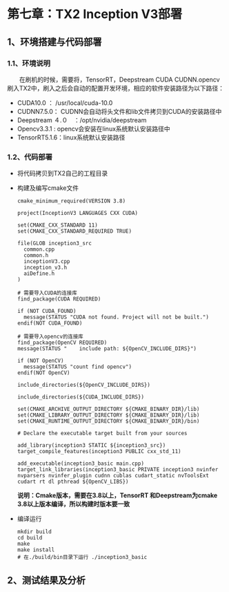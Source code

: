 # 第七章：TX2 Inception V3部署

## 1、环境搭建与代码部署

### 1.1、环境说明

&emsp;&emsp;在刷机的时候，需要将，TensorRT，Deepstream CUDA CUDNN.opencv刷入TX2中，刷入之后会自动的配置开发环境，相应的软件安装路径为以下路径：

- CUDA10.0 ： /usr/local/cuda-10.0
- CUDNN7.5.0： CUDNN会自动将头文件和lib文件拷贝到CUDA的安装路径中
- Deepstream ４.０　：/opt/nvidia/deepstream
- Opencv3.3.1 : opencv会安装在linux系统默认安装路径中
- TensorRT5.1.6：linux系统默认安装路径

### 1.2、代码部署

- 将代码拷贝到TX2自己的工程目录

- 构建及编写cmake文件

  ```
  cmake_minimum_required(VERSION 3.8)
  
  project(InceptionV3 LANGUAGES CXX CUDA)
  
  set(CMAKE_CXX_STANDARD 11)
  set(CMAKE_CXX_STANDARD_REQUIRED TRUE)
  
  file(GLOB inception3_src
    common.cpp
    common.h
    inceptionV3.cpp
    inception_v3.h
    aiDefine.h
  )
  
  # 需要导入CUDA的连接库
  find_package(CUDA REQUIRED)
  
  if (NOT CUDA_FOUND)
   	message(STATUS "CUDA not found. Project will not be built.")
  endif(NOT CUDA_FOUND)
  
  # 需要导入opencv的连接库
  find_package(OpenCV REQUIRED)
  message(STATUS "    include path: ${OpenCV_INCLUDE_DIRS}")
  
  if (NOT OpenCV)
  	message(STATUS "count find opencv")
  endif(NOT OpenCV)
  
  include_directories(${OpenCV_INCLUDE_DIRS})
  
  include_directories(${CUDA_INCLUDE_DIRS})
  
  set(CMAKE_ARCHIVE_OUTPUT_DIRECTORY ${CMAKE_BINARY_DIR}/lib)
  set(CMAKE_LIBRARY_OUTPUT_DIRECTORY ${CMAKE_BINARY_DIR}/lib)
  set(CMAKE_RUNTIME_OUTPUT_DIRECTORY ${CMAKE_BINARY_DIR}/bin)
  
  # Declare the executable target built from your sources
  
  add_library(inception3 STATIC ${inception3_src})
  target_compile_features(inception3 PUBLIC cxx_std_11)
  
  add_executable(inception3_basic main.cpp)
  target_link_libraries(inception3_basic PRIVATE inception3 nvinfer nvparsers nvinfer_plugin cudnn cublas cudart_static nvToolsExt cudart rt dl pthread ${OpenCV_LIBS})
  ```

  **说明：Cmake版本，需要在3.8以上，TensorRT 和Deepstream为cmake 3.8以上版本编译，所以构建时版本要一致**

- 编译运行

  ```
  mkdir build
  cd build
  make
  make install
  # 在./build/bin目录下运行 ./inception3_basic
  ```



## 2、测试结果及分析

